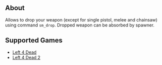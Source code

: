About
------
Allows to drop your weapon (except for single pistol, melee and chainsaw) using command `sm_drop`. Dropped weapon can be absorbed by spawner.

Supported Games
------
- [Left 4 Dead](https://store.steampowered.com/app/500/Left_4_Dead/)
- [Left 4 Dead 2](https://store.steampowered.com/app/550/Left_4_Dead_2/)
